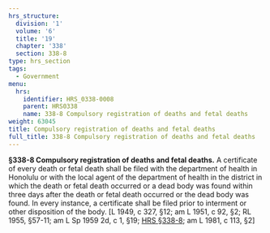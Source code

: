 ```yaml
---
hrs_structure:
  division: '1'
  volume: '6'
  title: '19'
  chapter: '338'
  section: 338-8
type: hrs_section
tags:
  - Government
menu:
  hrs:
    identifier: HRS_0338-0008
    parent: HRS0338
    name: 338-8 Compulsory registration of deaths and fetal deaths
weight: 63045
title: Compulsory registration of deaths and fetal deaths
full_title: 338-8 Compulsory registration of deaths and fetal deaths
---
```

**§338-8 Compulsory registration of deaths and fetal deaths.** A certificate of every death or fetal death shall be filed with the department of health in Honolulu or with the local agent of the department of health in the district in which the death or fetal death occurred or a dead body was found within three days after the death or fetal death occurred or the dead body was found. In every instance, a certificate shall be filed prior to interment or other disposition of the body. [L 1949, c 327, §12; am L 1951, c 92, §2; RL 1955, §57-11; am L Sp 1959 2d, c 1, §19; [HRS §338-8](/title-19/chapter-338/section-338-8/); am L 1981, c 113, §2]